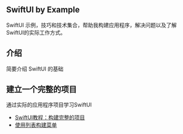SwiftUI by Example
---

SwiftUI 示例，技巧和技术集合，帮助我构建应用程序，解决问题以及了解SwiftUI的实际工作方式。


## 介绍

简要介绍 SwiftUI 的基础

## 建立一个完整的项目

通过实际的应用程序项目学习SwiftUI


- [SwiftUI教程：构建完整的项目](example/demo1)
- [使用列表构建菜单](example/demo2)